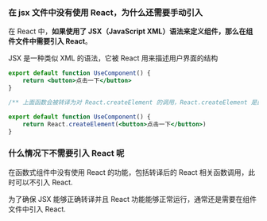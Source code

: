 ### 在 jsx 文件中没有使用 React，为什么还需要手动引入

在 React 中，**如果使用了 JSX（JavaScript XML）语法来定义组件，那么在组件文件中需要引入 React**。

JSX 是一种类似 XML 的语法，它被 React 用来描述用户界面的结构

```jsx
export default function UseComponent() {
    return <button>点击一下</button>
}

/** 上面函数会被转译为对 React.createElement 的调用，React.createElement 是由 React 库提供的一个函数，用于创建虚拟 DOM 元素 */

export default function UseComponent() {
    return React.createElement(<button>点击一下</button>)
}

```

### 什么情况下不需要引入 React 呢

在函数式组件中没有使用 React 的功能，包括转译后的 React 相关函数调用，此时可以不引入 React.

为了确保 JSX 能够正确转译并且 React 功能能够正常运行，通常还是需要在组件文件中引入 React.
